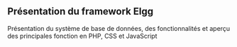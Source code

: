 ## Présentation du framework Elgg

Présentation du système de base de données, des fonctionnalités et aperçu des principales fonction en PHP, CSS et JavaScript
